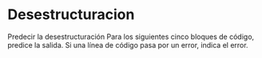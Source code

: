 # Desestructuracion

Predecir la desestructuración
Para los siguientes cinco bloques de código, predice la salida. Si una línea de código pasa por un error, indica el error.
